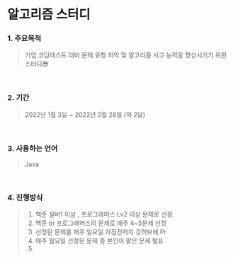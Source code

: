 # 알고리즘 스터디
### 1. 주요목적
> 기업 코딩테스트 대비 문제 유형 파악 및 알고리즘 사고 능력을 향상시키기 위한 스터디😎
<br/>

### 2. 기간
> 2022년 1월 3일 ~ 2022년 2월 28일 (약 2달)
<br/>

### 3. 사용하는 언어
> Java
<br/>

### 4. 진행방식
> 1. 백준 실버1 이상 , 프로그래머스 Lv2 이상 문제로 선정
> 2. 백준 or 프로그래머스의 문제로 매주 4~5문제 선정
> 3. 선정된 문제를 매주 일요일 자정전까지 깃허브에 Pr
> 4. 매주 월요일 선정된 문제 중 본인이 맡은 문제 발표
> 5. 
